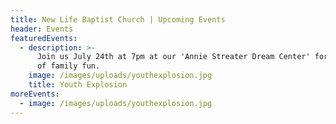 ```yaml
---
title: New Life Baptist Church | Upcoming Events
header: Events
featuredEvents:
  - description: >-
      Join us July 24th at 7pm at our 'Annie Streater Dream Center' for a night
      of family fun.
    image: /images/uploads/youthexplosion.jpg
    title: Youth Explosion
moreEvents:
  - image: /images/uploads/youthexplosion.jpg
---
```


